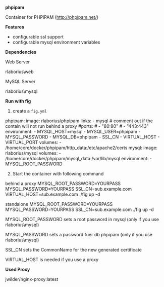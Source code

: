 **phpipam**

Container for PHPIPAM (http://phpipam.net/) 

**Features**

- configurable ssl support
- configurable mysql environment variables

**Dependencies**

Web Server

  rlaborius\web

MySQL Server

  rlaborius\mysql

**Run with fig**

1. create a ```fig.yml```

  phpipam:
    image: rlaborius/phpipam
    links:
      - mysql
    # comment out if the contain will not run behind a proxy
    #ports:
    #  - "80:80"
    #  - "443:443"
  environment:
      - MYSQL_HOST=mysql
      - MYSQL_USER=phpipam
      - MYSQL_PASSWORD
      - MYSQL_DB=phpipam
      - SSL_CN
      - VIRTUAL_HOST
      - VIRTUAL_PORT
    volumes:
      - /home/core/docker/phpipam/http_data:/etc/apache2/certs
  mysql:
    image: rlaborius/mysql
    volumes:
      - /home/core/docker/phpipam/mysql_data:/var/lib/mysql
    environment:
      - MYSQL_ROOT_PASSWORD

2. Start the container with following command

behind a proxy
  MYSQL_ROOT_PASSWORD=YOURPASS MYSQL_PASSWORD=YOURPASS SSL_CN=sub.example.com VIRTUAL_HOST=sub.example.com  ./fig up -d

standalone
  MYSQL_ROOT_PASSWORD=YOURPASS MYSQL_PASSWORD=YOURPASS SSL_CN=sub.example.com ./fig up -d


  MYSQL_ROOT_PASSWORD sets a root password in mysql (only if you use rlaborius\mysql) 


  MYSQL_PASSWORD sets a password fuer db phpipam (only if you use rlaborius\mysql)


  SSL_CN sets the CommonName for the new generated certificate 


  VIRTUAL_HOST is needed if you use a proxy 


**Used Proxy**

  jwilder/nginx-proxy:latest
